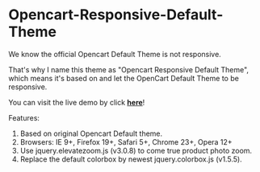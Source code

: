 Opencart-Responsive-Default-Theme
=================================

We know the official Opencart Default Theme is not responsive.

That's why I name this theme as "Opencart Responsive Default Theme", which means it's based on and let the OpenCart Default Theme to be responsive.

You can visit the live demo by click <a target="_blank"  href="http://demo.ebizdesigner.com/rb/?path=oc14&name=default%20responsive&ie=9&ff=19&sf=5&ch=23&op=12"><strong>here</strong></a>!

Features:
1) Based on original Opencart Default theme.
2) Browsers: IE 9+, Firefox 19+, Safari 5+, Chrome 23+, Opera 12+
3) Use jquery.elevatezoom.js (v3.0.8) to come true product photo zoom.
4) Replace the default colorbox by newest jquery.colorbox.js (v1.5.5).



